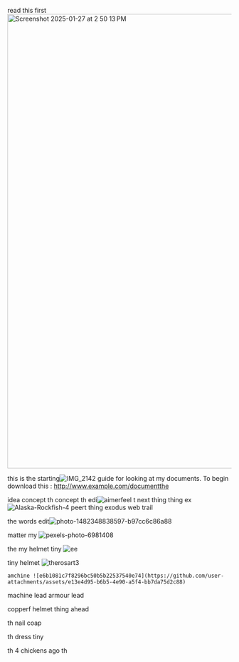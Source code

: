 read this first <img width="1019" alt="Screenshot 2025-01-27 at 2 50 13 PM" src="https://github.com/user-attachments/assets/4a281c3f-81e8-4ae6-b574-ba973607bde5" />


this is the starting![IMG_2142](https://github.com/user-attachments/assets/3ca5717e-d1ec-4bba-b201-5907990e92db)
 guide for looking at my documents. To begin download this :  http://www.example.com/documentthe 
            
idea concept th concept th edi![aimerfeel](https://github.com/user-attachments/assets/985b24b5-ac9a-46c1-bbc7-de01b6e3a9c9)
t   next thing  thing  ex![Alaska-Rockfish-4](https://github.com/user-attachments/assets/cfb7a0e9-12e1-4219-a4be-ae609f166e16)
peert thing  exodus web trail 

the words edit![photo-1482348838597-b97cc6c86a88](https://github.com/user-attachments/assets/760ecfca-accb-4dc8-b755-4f03154f91fc)
 

matter my 
![pexels-photo-6981408](https://github.com/user-attachments/assets/6badb373-b001-4d62-96d8-b273bb49992a)

the    my helmet 
   tiny ![ee](https://github.com/user-attachments/assets/b2ae87fe-f1a2-46cf-af76-29e776f16666)


tiny       helmet ![therosart3](https://github.com/user-attachments/assets/e5b297e6-6798-4cd9-aafa-5ca0c7c0c915)

    amchine ![e6b1081c7f8296bc50b5b22537540e74](https://github.com/user-attachments/assets/e13e4d95-b6b5-4e90-a5f4-bb7da75d2c88)


machine    lead armour 
       lead 

copperf     helmet    thing 
       ahead 

th    nail 
  coap

th     dress 
  tiny 

th 
  4 chickens ago th 
